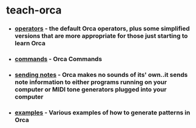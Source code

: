 # teach-orca

* ### [operators](operators) - the default Orca operators, plus some simplified versions that are more appropriate for those just starting to learn Orca
* ### [commands](orca_commands.pdf) - Orca Commands
* ### [sending notes](https://github.com/onewheeltom/teach-orca/tree/main/commands#sending-notes) - Orca makes no sounds of its' own..it sends note information to either programs running on your computer or MIDI tone generators plugged into your computer 
* ### [examples](https://github.com/onewheeltom/teach-orca/tree/main/commands#orca-examples) - Various examples of how to generate patterns in Orca
